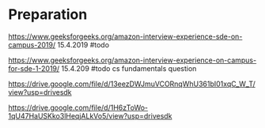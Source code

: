# Preparation

https://www.geeksforgeeks.org/amazon-interview-experience-sde-on-campus-2019/     15.4.2019 #todo

https://www.geeksforgeeks.org/amazon-interview-experience-on-campus-for-sde-1-2019/  15.4.209 #todo cs fundamentals question



https://drive.google.com/file/d/13eezDWJmuVCORnqWhU361bI01xqC_W_T/view?usp=drivesdk

https://drive.google.com/file/d/1H6zToWo-1qU47HaUSKko3lHeqjALkVo5/view?usp=drivesdk
